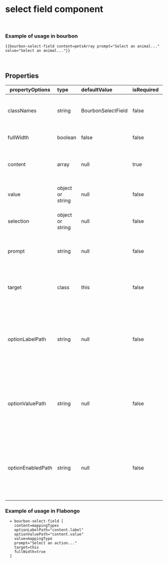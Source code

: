 
# select field component

&nbsp;

### Example of usage in bourbon
```
{{bourbon-select-field content=petsArray prompt="Select an animal..." value="Select an animal..."}}
```
&nbsp;

## Properties
| propertyOptions | type | defaultValue | isRequired | description | options |
|----------|:----------|:--------------|:------------|:-------------|:------|
| classNames | string | BourbonSelectField | false | can modify styles and spacing for the select field ||
| fullWidth | boolean | false| false| add 100% width for select field||
| content | array | null | true | list of content to be displayed in select field ||
| value | object or string | null | false | add if want to show default value on load||
| selection | object or string | null | false | add if want to show default value on load||
| prompt | string | null | false | if you want a placehoder prompt to guide user| for example, "Select a Salesforce object..."|
| target | class | this | false | if you want change/pass in the context of the search select field ||
| optionLabelPath | string | null | false | passed in when value passed in is an object as to indicate where the label is defined within the value object ||
| optionValuePath | string | null | false | passed in when value passed in is an object as to indicate where the value is defined within the value object ||
| optionEnabledPath | string | null | false | passed in when value passed in is an object as to indicate where the enabled is defined within the value object ||

### Example of usage in Flabongo
```
  = bourbon-select-field [
    content=mappingTypes
    optionLabelPath="content.label"
    optionValuePath="content.value"
    value=mappingType
    prompt="Select an action..."
    target=this
    fullWidth=true
  ]
```

